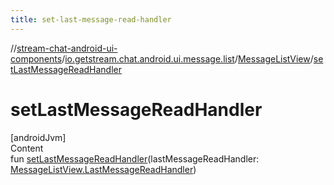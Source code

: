 ```yaml
---
title: set-last-message-read-handler
---
```

//[stream-chat-android-ui-components](../../../index.md)/[io.getstream.chat.android.ui.message.list](../index.md)/[MessageListView](index.md)/[setLastMessageReadHandler](setLastMessageReadHandler.md)



# setLastMessageReadHandler  
[androidJvm]  
Content  
fun [setLastMessageReadHandler](setLastMessageReadHandler.md)(lastMessageReadHandler: [MessageListView.LastMessageReadHandler](LastMessageReadHandler/index.md))  



